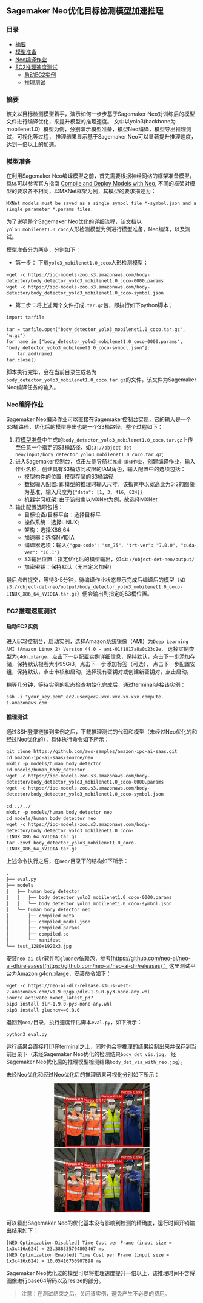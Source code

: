 ## Sagemaker Neo优化目标检测模型加速推理

### 目录
* [摘要](#摘要)
* [模型准备](#模型准备)
* [Neo编译作业](#Neo编译作业)
* [EC2推理速度测试](#EC2推理速度测试)
    * [启动EC2实例](#启动EC2实例)
    * [推理测试](#推理测试)

### 摘要
该文以目标检测模型着手，演示如何一步步基于Sagemaker Neo对训练后的模型文件进行编译优化，来提升模型的推理速度。
文中以yolo3(backbone为mobilenet1.0）模型为例，分别演示模型准备，模型Neo编译，模型导出推理测试，可视化等过程，
推理结果显示基于Sagemaker Neo可以显著提升推理速度，达到一倍以上的加速。

### 模型准备
在利用Sagemaker Neo编译模型之前，首先需要根据神经网络的框架准备模型，具体可以参考官方指南
[Compile and Deploy Models with Neo](https://docs.aws.amazon.com/sagemaker/latest/dg/neo-compilation-preparing-model.html), 
不同的框架对模型的要求各不相同，以MXNet框架为例，其模型的要求描述为：
```
MXNet models must be saved as a single symbol file *-symbol.json and a single parameter *.params files.
```

为了说明整个Sagemaker Neo优化的详细流程，该文档以`yolo3_mobilenet1.0_coco`人形检测模型为例进行模型准备，Neo编译，以及测试。

模型准备分为两步，分别如下：
- 第一步： 下载`yolo3_mobilenet1.0_coco`人形检测模型；
```
wget -c https://ipc-models-zoo.s3.amazonaws.com/body-detector/body_detector_yolo3_mobilenet1.0_coco-0000.params
wget -c https://ipc-models-zoo.s3.amazonaws.com/body-detector/body_detector_yolo3_mobilenet1.0_coco-symbol.json
```

- 第二步：将上述两个文件打成`.tar.gz`包，即执行如下python脚本；
```
import tarfile

tar = tarfile.open("body_detector_yolo3_mobilenet1.0_coco.tar.gz", "w:gz")
for name in ["body_detector_yolo3_mobilenet1.0_coco-0000.params", "body_detector_yolo3_mobilenet1.0_coco-symbol.json"]:
    tar.add(name)
tar.close()
```
脚本执行完毕，会在当前目录生成名为`body_detector_yolo3_mobilenet1.0_coco.tar.gz`的文件，该文件为Sagemaker Neo编译任务的输入。



### Neo编译作业

Sagemaker Neo编译作业可以直接在Sagemaker控制台实现，它的输入是一个S3桶路径，优化后的模型导出也是一个S3桶路径，整个过程如下：
1. 将[模型准备](#模型准备)中生成的`body_detector_yolo3_mobilenet1.0_coco.tar.gz`上传至任意一个指定的S3桶路径，如`s3://object-det-neo/input/body_detector_yolo3_mobilenet1.0_coco.tar.gz`;
1. 进入Sagemaker控制台，点击左侧导航栏`推理-编译作业`，创建编译作业，输入作业名称，创建具有S3桶访问权限的IAM角色，输入配置中的选项包括：
    * 模型构件的位置: 模型存储的S3桶路径
    * 数据输入配置: 即模型的推理时输入尺寸，该指南中以宽高比为3:2的图像为基准，输入尺度为`{"data": [1, 3, 416, 624]}`
    * 机器学习框架: 由于该指南以MXNet为例，故选择MXNet
1. 输出配置选项包括：
    * 目标设备/目标平台：选择目标平
    * 操作系统：选择LINUX;
    * 架构：选择X86_64
    * 加速器：选择NVIDIA
    * 编译器选项：输入`{"gpu-code": "sm_75", "trt-ver": "7.0.0", "cuda-ver": "10.1"}`
    * S3输出位置：指定优化后的模型输出，如`s3://object-det-neo/output/`
    * 加密密钥：保持默认（无自定义加密）

最后点击提交，等待3-5分钟，待编译作业状态显示完成后编译后的模型（如`s3://object-det-neo/output/body_detector_yolo3_mobilenet1.0_coco-LINUX_X86_64_NVIDIA.tar.gz`）便会输出到指定的S3桶位置。


### EC2推理速度测试

#### 启动EC2实例
进入EC2控制台，启动实例，选择Amazon系统镜像（AMI）为`Deep Learning AMI (Amazon Linux 2) Version 44.0 - ami-01f1817a8a0c23c2e`，
选择实例类型为`g4dn.xlarge`，点击下一步配置实例详细信息，保持默认，点击下一步添加存储，保持默认根卷大小95GiB，点击下一步添加标签（可选），
点击下一步配置安组，保持默认，点击审核和启动，选择现有密钥对或创建新密钥对，点击启动。

稍等几分钟，等待实例的状态检查初始化完成后，通过terminal链接该实例：
```
ssh -i "your_key.pem" ec2-user@ec2-xxx-xxx-xx-xxx.compute-1.amazonaws.com
```

#### 推理测试
通过SSH登录链接到实例之后，下载推理测试的代码和模型（未经过Neo优化的和经过Neo优化的），具体执行命令如下所示：
```
git clone https://github.com/aws-samples/amazon-ipc-ai-saas.git
cd amazon-ipc-ai-saas/source/neo
mkdir -p models/human_body_detector
cd models/human_body_detector
wget -c https://ipc-models-zoo.s3.amazonaws.com/body-detector/body_detector_yolo3_mobilenet1.0_coco-0000.params
wget -c https://ipc-models-zoo.s3.amazonaws.com/body-detector/body_detector_yolo3_mobilenet1.0_coco-symbol.json

cd ../../
mkdir -p models/human_body_detector_neo
cd models/human_body_detector_neo
wget -c https://ipc-models-zoo.s3.amazonaws.com/body-detector/body_detector_yolo3_mobilenet1.0_coco-LINUX_X86_64_NVIDIA.tar.gz
tar -zxvf body_detector_yolo3_mobilenet1.0_coco-LINUX_X86_64_NVIDIA.tar.gz
```
上述命令执行之后，在`neo/`目录下的结构如下所示：
```
.
├── eval.py
├── models
│   ├── human_body_detector
│   │   ├── body_detector_yolo3_mobilenet1.0_coco-0000.params
│   │   └── body_detector_yolo3_mobilenet1.0_coco-symbol.json
│   └── human_body_detector_neo
│       ├── compiled.meta
│       ├── compiled_model.json
│       ├── compiled.params
│       ├── compiled.so
│       └── manifest
└── test_1280x1920x3.jpg
```

安装`neo-ai-dlr`软件和`gluoncv`依赖包，参考[https://github.com/neo-ai/neo-ai-dlr/releases](https://github.com/neo-ai/neo-ai-dlr/releases)；
这里测试平台为Amazon g4dn.xlarge，安装命令如下：
```
wget -c https://neo-ai-dlr-release.s3-us-west-2.amazonaws.com/v1.9.0/gpu/dlr-1.9.0-py3-none-any.whl
source activate mxnet_latest_p37
pip3 install dlr-1.9.0-py3-none-any.whl
pip3 install gluoncv==0.8.0
```

退回到`neo/`目录，执行速度评估脚本```eval.py```，如下所示：
```
python3 eval.py
```

运行结果会直接打印在terminal之上，同时也会将推理的结果绘制出来并保存到当前目录下（未经Sagemaker Neo优化的检测结果```body_det_vis.jpg```，
经Sagemaker Neo优化后的推理模型检测结果```body_det_vis_with_neo.jpg```）。

未经Neo优化和经过Neo优化后的推理结果可视化分别如下所示：
<div align=center>
<img src=https://raw.githubusercontent.com/aws-samples/amazon-ipc-ai-saas/main/source/neo/body_det_vis.jpg width=50% />
</div>

<div align=center>
<img src=https://raw.githubusercontent.com/aws-samples/amazon-ipc-ai-saas/main/source/neo/body_det_vis_with_neo.jpg width=50% />
</div>

可以看出Sagemaker Neo的优化基本没有影响到检测的精确度，运行时间开销输出结果如下：
```
[NEO Optimization Disabled] Time Cost per Frame (input size = 1x3x416x624) = 23.388335704803467 ms
[NEO Optimization Enabled] Time Cost per Frame (input size = 1x3x416x624) = 10.05416750907898 ms
```
Sagemaker Neo优化过的模型可以将推理速度提升一倍以上，该推理时间不含将图像进行base64解码以及resize的部分。

> 注意：在测试结束之后，关闭该实例，避免产生不必要的费用。

